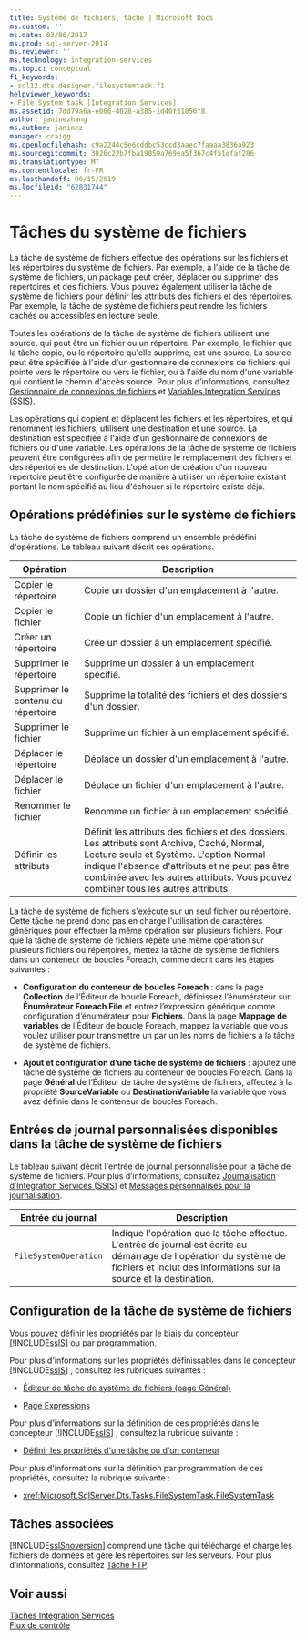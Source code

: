 ```yaml
---
title: Système de fichiers, tâche | Microsoft Docs
ms.custom: ''
ms.date: 03/06/2017
ms.prod: sql-server-2014
ms.reviewer: ''
ms.technology: integration-services
ms.topic: conceptual
f1_keywords:
- sql12.dts.designer.filesystemtask.f1
helpviewer_keywords:
- File System task [Integration Services]
ms.assetid: 7dd79a6a-e066-4028-a385-1d40f31056f8
author: janinezhang
ms.author: janinez
manager: craigg
ms.openlocfilehash: c9a2244c5e6cddbc53ccd3aaec7faaaa3836a923
ms.sourcegitcommit: 3026c22b7fba19059a769ea5f367c4f51efaf286
ms.translationtype: MT
ms.contentlocale: fr-FR
ms.lasthandoff: 06/15/2019
ms.locfileid: "62831744"
---
```

# <a name="file-system-task"></a>Tâches du système de fichiers
  La tâche de système de fichiers effectue des opérations sur les fichiers et les répertoires du système de fichiers. Par exemple, à l'aide de la tâche de système de fichiers, un package peut créer, déplacer ou supprimer des répertoires et des fichiers. Vous pouvez également utiliser la tâche de système de fichiers pour définir les attributs des fichiers et des répertoires. Par exemple, la tâche de système de fichiers peut rendre les fichiers cachés ou accessibles en lecture seule.  
  
 Toutes les opérations de la tâche de système de fichiers utilisent une source, qui peut être un fichier ou un répertoire. Par exemple, le fichier que la tâche copie, ou le répertoire qu'elle supprime, est une source. La source peut être spécifiée à l'aide d'un gestionnaire de connexions de fichiers qui pointe vers le répertoire ou vers le fichier, ou à l'aide du nom d'une variable qui contient le chemin d'accès source. Pour plus d’informations, consultez [Gestionnaire de connexions de fichiers](../connection-manager/file-connection-manager.md) et [Variables Integration Services &#40;SSIS&#41;](../integration-services-ssis-variables.md).  
  
 Les opérations qui copient et déplacent les fichiers et les répertoires, et qui renomment les fichiers, utilisent une destination et une source. La destination est spécifiée à l'aide d'un gestionnaire de connexions de fichiers ou d'une variable. Les opérations de la tâche de système de fichiers peuvent être configurées afin de permettre le remplacement des fichiers et des répertoires de destination. L'opération de création d'un nouveau répertoire peut être configurée de manière à utiliser un répertoire existant portant le nom spécifié au lieu d'échouer si le répertoire existe déjà.  
  
## <a name="predefined-file-system-operations"></a>Opérations prédéfinies sur le système de fichiers  
 La tâche de système de fichiers comprend un ensemble prédéfini d'opérations. Le tableau suivant décrit ces opérations.  
  
|Opération|Description|  
|---------------|-----------------|  
|Copier le répertoire|Copie un dossier d'un emplacement à l'autre.|  
|Copier le fichier|Copie un fichier d'un emplacement à l'autre.|  
|Créer un répertoire|Crée un dossier à un emplacement spécifié.|  
|Supprimer le répertoire|Supprime un dossier à un emplacement spécifié.|  
|Supprimer le contenu du répertoire|Supprime la totalité des fichiers et des dossiers d'un dossier.|  
|Supprimer le fichier|Supprime un fichier à un emplacement spécifié.|  
|Déplacer le répertoire|Déplace un dossier d'un emplacement à l'autre.|  
|Déplacer le fichier|Déplace un fichier d'un emplacement à l'autre.|  
|Renommer le fichier|Renomme un fichier à un emplacement spécifié.|  
|Définir les attributs|Définit les attributs des fichiers et des dossiers. Les attributs sont Archive, Caché, Normal, Lecture seule et Système. L'option Normal indique l'absence d'attributs et ne peut pas être combinée avec les autres attributs. Vous pouvez combiner tous les autres attributs.|  
  
 La tâche de système de fichiers s'exécute sur un seul fichier ou répertoire. Cette tâche ne prend donc pas en charge l'utilisation de caractères génériques pour effectuer la même opération sur plusieurs fichiers. Pour que la tâche de système de fichiers répète une même opération sur plusieurs fichiers ou répertoires, mettez la tâche de système de fichiers dans un conteneur de boucles Foreach, comme décrit dans les étapes suivantes :  
  
-   **Configuration du conteneur de boucles Foreach** : dans la page **Collection** de l’Éditeur de boucle Foreach, définissez l’énumérateur sur **Énumérateur Foreach File** et entrez l’expression générique comme configuration d’énumérateur pour **Fichiers**. Dans la page **Mappage de variables** de l’Éditeur de boucle Foreach, mappez la variable que vous voulez utiliser pour transmettre un par un les noms de fichiers à la tâche de système de fichiers.  
  
-   **Ajout et configuration d’une tâche de système de fichiers** : ajoutez une tâche de système de fichiers au conteneur de boucles Foreach. Dans la page **Général** de l’Éditeur de tâche de système de fichiers, affectez à la propriété **SourceVariable** ou **DestinationVariable** la variable que vous avez définie dans le conteneur de boucles Foreach.  
  
## <a name="custom-log-entries-available-on-the-file-system-task"></a>Entrées de journal personnalisées disponibles dans la tâche de système de fichiers  
 Le tableau suivant décrit l'entrée de journal personnalisée pour la tâche de système de fichiers. Pour plus d’informations, consultez [Journalisation d’Integration Services &#40;SSIS&#41;](../performance/integration-services-ssis-logging.md) et [Messages personnalisés pour la journalisation](../custom-messages-for-logging.md).  
  
|Entrée du journal|Description|  
|---------------|-----------------|  
|`FileSystemOperation`|Indique l'opération que la tâche effectue. L'entrée de journal est écrite au démarrage de l'opération du système de fichiers et inclut des informations sur la source et la destination.|  
  
## <a name="configuring-the-file-system-task"></a>Configuration de la tâche de système de fichiers  
 Vous pouvez définir les propriétés par le biais du concepteur [!INCLUDE[ssIS](../../includes/ssis-md.md)] ou par programmation.  
  
 Pour plus d'informations sur les propriétés définissables dans le concepteur [!INCLUDE[ssIS](../../includes/ssis-md.md)] , consultez les rubriques suivantes :  
  
-   [Éditeur de tâche de système de fichiers &#40;page Général&#41;](../general-page-of-integration-services-designers-options.md)  
  
-   [Page Expressions](../expressions/expressions-page.md)  
  
 Pour plus d’informations sur la définition de ces propriétés dans le concepteur [!INCLUDE[ssIS](../../includes/ssis-md.md)] , consultez la rubrique suivante :  
  
-   [Définir les propriétés d'une tâche ou d'un conteneur](../set-the-properties-of-a-task-or-container.md)  
  
 Pour plus d'informations sur la définition par programmation de ces propriétés, consultez la rubrique suivante :  
  
-   <xref:Microsoft.SqlServer.Dts.Tasks.FileSystemTask.FileSystemTask>  
  
## <a name="related-tasks"></a>Tâches associées  
 [!INCLUDE[ssISnoversion](../../includes/ssisnoversion-md.md)] comprend une tâche qui télécharge et charge les fichiers de données et gère les répertoires sur les serveurs. Pour plus d’informations, consultez [Tâche FTP](ftp-task.md).  
  
## <a name="see-also"></a>Voir aussi  
 [Tâches Integration Services](integration-services-tasks.md)   
 [Flux de contrôle](control-flow.md)  
  
  
